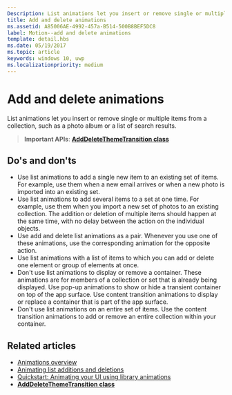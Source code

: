 ```yaml
---
Description: List animations let you insert or remove single or multiple items from a collection, such as a photo album or a list of search results.
title: Add and delete animations
ms.assetid: A85006AE-4992-457a-B514-500B8BEF5DC8
label: Motion--add and delete animations
template: detail.hbs
ms.date: 05/19/2017
ms.topic: article
keywords: windows 10, uwp
ms.localizationpriority: medium
---
```

# Add and delete animations



List animations let you insert or remove single or multiple items from a collection, such as a photo album or a list of search results.

> **Important APIs**: [**AddDeleteThemeTransition class**](/uwp/api/windows.ui.xaml.media.animation.adddeletethemetransition)


## Do's and don'ts


-   Use list animations to add a single new item to an existing set of items. For example, use them when a new email arrives or when a new photo is imported into an existing set.
-   Use list animations to add several items to a set at one time. For example, use them when you import a new set of photos to an existing collection. The addition or deletion of multiple items should happen at the same time, with no delay between the action on the individual objects.
-   Use add and delete list animations as a pair. Whenever you use one of these animations, use the corresponding animation for the opposite action.
-   Use list animations with a list of items to which you can add or delete one element or group of elements at once.
-   Don't use list animations to display or remove a container. These animations are for members of a collection or set that is already being displayed. Use pop-up animations to show or hide a transient container on top of the app surface. Use content transition animations to display or replace a container that is part of the app surface.
-   Don't use list animations on an entire set of items. Use the content transition animations to add or remove an entire collection within your container.



## Related articles

* [Animations overview](./xaml-animation.md)
* [Animating list additions and deletions](/previous-versions/windows/apps/jj649430(v=win.10))
* [Quickstart: Animating your UI using library animations](/previous-versions/windows/apps/hh452703(v=win.10))
* [**AddDeleteThemeTransition class**](/uwp/api/windows.ui.xaml.media.animation.adddeletethemetransition)

 

 